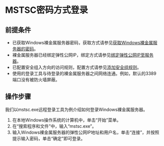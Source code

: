 # MSTSC密码方式登录<a name="zh-cn_topic_0079188786"></a>

## 前提条件<a name="section33044631113942"></a>

-   已获取Windows裸金属服务器密码，获取方式请参见[获取Windows裸金属服务器的密码](获取Windows裸金属服务器的密码.md)。
-   裸金属服务器已经绑定弹性公网IP，绑定方式请参见[绑定弹性公网IP至服务器](绑定弹性公网IP至服务器.md)。
-   已配置安全组入方向的访问规则，配置方式请参见[添加安全组规则](添加安全组规则.md)。
-   使用的登录工具与待登录的裸金属服务器之间网络连通。例如，默认的3389端口没有被防火墙屏蔽。

## 操作步骤<a name="section51511406581"></a>

我们以mstsc.exe远程登录工具为例介绍如何登录Windows裸金属服务器。

1.  在本地Windows操作系统的计算机中，单击“开始”菜单。
2.  在“搜索程序和文件”中，输入“mstsc.exe”。
3.  输入Windows裸金属服务器的弹性公网IP地址和用户名，单击“连接”，并按照提示输入密码，单击“确定”即可登录。

